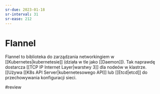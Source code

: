 ```yaml
---
sr-due: 2023-01-18
sr-interval: 31
sr-ease: 212
---
```


# Flannel

Flannel to biblioteka do zarządzania networkingiem w [[Kubernetes|kubernetesie]] (działa w tle jako [[Daemon]]). Tak naprawdę dostarcza [[TCP IP Internet Layer|warstwy 3]] dla nodeów w klastrze.  
[[Używa [[K8s API Server|kubernetesowego API]] lub [[Etcd|etcd]] do przechowywania konfiguracji sieci.

#review 
